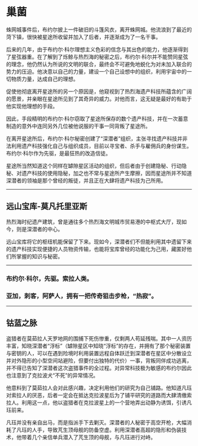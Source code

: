# 巢菌

蛛网城事件后，布约尔披上一件破旧的斗篷风衣，离开蛛网城。他流浪到了最近的菏下镇，很快被星途所收留并加入了后者，并逐渐成为了一名干事。

后来的几年，由于布约尔·科尔理想主义色彩的信念与其出色的能力，他逐渐得到了星弦器重。在了解到了烁鲸与热烈海的秘密之后，布约尔·科尔并不能赞同星弦的理念，他仍然认为所说的文明的联合，最终会不可避免地蜕化为对未加入联合的势力的压迫。他决意以自己的力量，建设一个自己设想中的组织，利用宇宙中的一切物质力量，达成自己的理想。

促使他彻底离开星途所的另一个原因是，他窥视到了热烈海遗产科技所蕴含的广阔的愿景，并亲眼在星途所见到了其奇异的威力。对他而言，这无疑是最好的有助于他实现他理想的手段。

因此，手段精明的布约尔·科尔窃取了星途所保存的数个遗产科技，并在一次蓄意制造的意外中连同另外几位被他说服的干事一同背叛了星途所。

在离开星途所后，布约尔·科尔秘密创建了“深潜者”组织，主张寻找遗产科技并非法利用遗产科技强化自己与组织成员，目前以寻宝者、杀手与雇佣兵的身份谋生。布约尔·科尔作为先驱，是最狂热的改造信徒。

星途所当然知道这个同样在罅隙星区活动的组织，但后者由于创建隐秘、行动隐秘、对遗产科技的使用隐秘，加之也不常与星途所产生摩擦，因而星途所并不知道深潜者的领袖是那个曾经的叛徒，并且正在大肆将遗产科技为己所用。

---

## 远山宝库-莫凡托里亚斯

热烈海时纪遗产建筑，曾是通往多个热烈海文明城市贸易港的中枢式大厅，现如今，则是深潜者的中心。

远山宝库将它的枢纽机能保留了下来。现如今，深潜者们不但能利用其中遗留下来的遗产科技实现便捷的人员物资传输，也能将宝库曾经的功能化为己用，藏匿好他们所掌握的知识与秘密。

---

### 布约尔·科尔，先驱。索拉人类。

### 亚加，刺客，阿萨人，拥有一把传奇狙击步枪，“热寂”。

---

## 钴蓝之脉

盗猎者在莫茹拉人天罗地网的围捕下死伤惨重，仅剩两人苟延残喘。其中一人资历丰富，知晓深潜者“浮标”（罅隙星区中知晓“浮标”的存在，并拥有了那个秘密装置与密钥的人，可以在遇到险境时利用装置远程自体跃迁到深潜者在星区中分散设立并对外隐形的小型空间站避险，但要付出独特的代价）一事，背叛同伴成功逃离，并不得已告知了深潜者这次盗猎事件的全过程。对异常科技极为敏感的布约尔因此也注意到了克拉波犬“不死”的异常情况。

他意料到了莫茹拉人会对此感兴趣，决定利用他们的研究为自己铺路。他知道凡珏对索拉人的厌恶，后者一定会在抵达克拉波星后为了铺平研究的道路而大肆清缴索拉人。利用这一点，他以盗猎者在克拉波星上的一个营地弄出动静为诱饵，引诱凡珏前来。

凡珏并没有亲自出马，而是指派手下去剿灭。深潜者的人秘密于高空开枪，大幅消耗了凡珏的人手，导致芃生顶母舰的防备空虚。利用深潜者高超的隐形和伪装技术，他带着几个亲信单兵潜入了芃生顶的母舰，与凡珏进行对峙。
